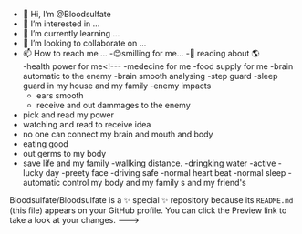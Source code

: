 - 👋 Hi, I’m @Bloodsulfate
- 👀 I’m interested in ...
- 🌱 I’m currently learning ...
- 💞️ I’m looking to collaborate on ...
- 📫 How to reach me ...
-😊smilling for me...
-🤳 reading about 🌎  
-health power for me<!---
-medecine for me
-food supply for me
-brain automatic to the enemy
  -brain smooth analysing
  -step guard
  -sleep guard in my house and my family
  -enemy impacts
  - ears smooth
  - receive and out dammages to the enemy
 - pick and read my power
 - watching  and read to receive idea 
- no one can connect my brain and mouth and body 
- eating good
- out germs to my body
- save life and my family
-wallking distance.
-dringking water
  -active
  -lucky day
  -preety face
  -driving safe
  -normal heart beat
  -normal sleep
  -automatic control my body and my family s and my friend's




Bloodsulfate/Bloodsulfate is a ✨ special ✨ repository because its `README.md` (this file) appears on your GitHub profile.
You can click the Preview link to take a look at your changes.
--->

